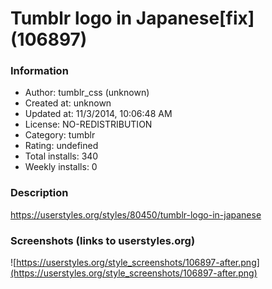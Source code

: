 # Tumblr logo in Japanese[fix] (106897)

### Information
- Author: tumblr_css (unknown)
- Created at: unknown
- Updated at: 11/3/2014, 10:06:48 AM
- License: NO-REDISTRIBUTION
- Category: tumblr
- Rating: undefined
- Total installs: 340
- Weekly installs: 0


### Description
https://userstyles.org/styles/80450/tumblr-logo-in-japanese


### Screenshots (links to userstyles.org)
![https://userstyles.org/style_screenshots/106897-after.png](https://userstyles.org/style_screenshots/106897-after.png)


